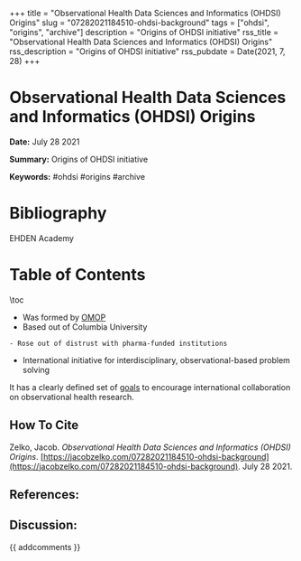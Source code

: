 +++
title = "Observational Health Data Sciences and Informatics (OHDSI) Origins"
slug = "07282021184510-ohdsi-background"
tags = ["ohdsi", "origins", "archive"]
description = "Origins of OHDSI initiative"
rss_title = "Observational Health Data Sciences and Informatics (OHDSI) Origins"
rss_description = "Origins of OHDSI initiative"
rss_pubdate = Date(2021, 7, 28)
+++



Observational Health Data Sciences and Informatics (OHDSI) Origins
=========

**Date:** July 28 2021

**Summary:** Origins of OHDSI initiative

**Keywords:** #ohdsi #origins #archive

Bibliography
==========

EHDEN Academy

Table of Contents
=========

\toc

  * Was formed by [OMOP](https://jacobzelko.com/07282021181744-origins-omop)
  * Based out of Columbia University

```
- Rose out of distrust with pharma-funded institutions
```

  * International initiative for interdisciplinary, observational-based problem solving

It has a clearly defined set of [goals](https://jacobzelko.com/07282021185354-ohdsi-goals) to encourage international collaboration on observational health research.
## How To Cite

 Zelko, Jacob. _Observational Health Data Sciences and Informatics (OHDSI) Origins_. [https://jacobzelko.com/07282021184510-ohdsi-background](https://jacobzelko.com/07282021184510-ohdsi-background). July 28 2021.
## References:
## Discussion: 

{{ addcomments }}
